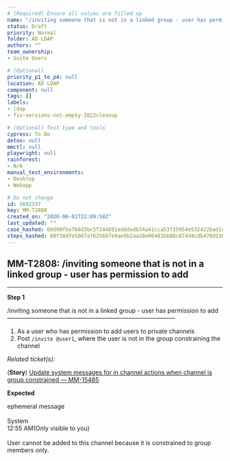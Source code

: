 ```yaml
---
# (Required) Ensure all values are filled up
name: "/inviting someone that is not in a linked group - user has permission to add"
status: Draft
priority: Normal
folder: AD LDAP
authors: ""
team_ownership: 
- Suite Users

# (Optional)
priority_p1_to_p4: null
location: AD LDAP
component: null
tags: []
labels: 
- ldap
- fix-versions-not-empty-2022cleanup

# (Optional) Test type and tools
cypress: To Do
detox: null
mmctl: null
playwright: null
rainforest: 
- N/A
manual_test_environments: 
- Desktop
- Webapp

# Do not change
id: 5602337
key: MM-T2808
created_on: "2020-06-01T22:09:58Z"
last_updated: ""
case_hashed: 60d90fba7b6d3bc5f244691edddadb34a41cca53f35954e532422bad1cb05a309ee455d736e9fab995c62db02fc71a50
steps_hashed: 60f38dfe5007af625697e9ae5b2aa20e06481bb88c874d4cdb470d23655d09fe3ecdf9b971cdd093a4d730fbd90cfb20
---
```


<!-- (Auto-generated) Based on frontmatter's "key" and "name" -->

## MM-T2808: /inviting someone that is not in a linked group - user has permission to add

---

**Step 1**

/inviting someone that is not in a linked group - user has permission to add\
————————————————————————————

1. As a user who has permission to add users to private channels
2. Post `/invite @user1`, where the user is not in the group constraining the channel

_Related ticket(s):_

(**Story**) [Update system messages for in channel actions when channel is group constrained — MM-15485](https://mattermost.atlassian.net/browse/MM-15485)

**Expected**

ephemeral message\
\
System\
12:55 AM(Only visible to you)\
\
User cannot be added to this channel because it is constrained to group members only.
